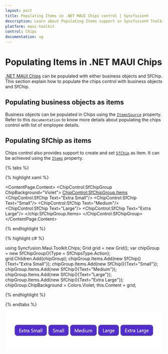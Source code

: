 ```yaml
---
layout: post
title: Populating Items in .NET MAUI Chips control | Syncfusion®
description: Learn about Populating Items support in Syncfusion® Toolkit for .NET MAUI Chips control, its elements and more.
platform: maui-toolkit
control: Chips
documentation: ug
---
```


# Populating Items in .NET MAUI Chips

[.NET MAUI Chips](https://www.syncfusion.com/maui-controls/maui-chips) can be populated with either business objects and SfChip. This section explain how to populate the chips control with business objects and SfChip.

## Populating business objects as items

Business objects can be populated in Chips using the [`ItemsSource`](https://help.syncfusion.com/cr/maui-toolkit/Syncfusion.Maui.Toolkit.Chips.SfChipGroup.html#Syncfusion_Maui_Toolkit_Chips_SfChipGroup_ItemsSource) property.
Refer to this `documentation` to know more details about populating the chips control with list of employee details.

## Populating SfChip as items

Chips control also provides support to create and set [`SfChip`](https://help.syncfusion.com/cr/maui-toolkit/Syncfusion.Maui.Toolkit.Chips.SfChip.html) as item. It can be achieved using the [`Items`](https://help.syncfusion.com/cr/maui-toolkit/Syncfusion.Maui.Toolkit.Chips.SfChipGroup.html#Syncfusion_Maui_Toolkit_Chips_SfChipGroup_Items) property.

{% tabs %}

{% highlight xaml %}

<ContentPage.Content>
<Grid>
	<ChipControl:SfChipGroup ChipBackground="Violet">
	<ChipControl:SfChipGroup.Items>
			<ChipControl:SfChip Text="Extra Small"/>
			<ChipControl:SfChip Text="Small"/>
			<ChipControl:SfChip Text="Medium"/>
			<ChipControl:SfChip Text="Large"/>
			<ChipControl:SfChip Text="Extra Large"/>
		</chip:SfChipGroup.Items>
	</ChipControl:SfChipGroup>
</Grid>
</ContentPage.Content>

{% endhighlight %}

{% highlight c# %}

using Syncfusion.Maui.Toolkit.Chips;
Grid grid = new Grid();
var chipGroup = new SfChipGroup(){Type = SfChipsType.Action};
grid.Children.Add(chipGroup);
chipGroup.Items.Add(new SfChip(){Text="Extra Small"});
chipGroup.Items.Add(new SfChip(){Text="Small"});
chipGroup.Items.Add(new SfChip(){Text="Medium"});
chipGroup.Items.Add(new SfChip(){Text="Large"});
chipGroup.Items.Add(new SfChip(){Text="Extra Large"});
chipGroup.ChipBackground = Colors.Violet;
this.Content = grid;
		
{% endhighlight %}

{% endtabs %}

![Collection of items to chip group](images/items/chips_items.png)


